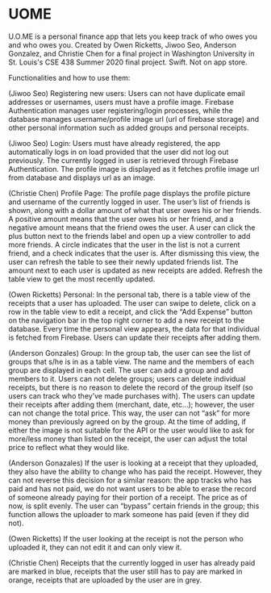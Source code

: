 # UOME
U.O.ME is a personal finance app that lets you keep track of who owes you and who owes you. 
Created by Owen Ricketts, Jiwoo Seo, Anderson Gonzalez, and Christie Chen for a final project in Washington University in St. Louis's CSE 438 Summer 2020 final project. Swift. Not on app store.



Functionalities and how to use them:

(Jiwoo Seo)
Registering new users: Users can not have duplicate email addresses or usernames, users must have a profile image. Firebase Authentication manages user registering/login processes, while the database manages username/profile image url (url of firebase storage) and other personal information such as added groups and personal receipts.

(Jiwoo Seo)
Login: Users must have already registered, the app automatically logs in on load provided that the user did not log out previously. The currently logged in user is retrieved through Firebase Authentication. The profile image is displayed as it fetches profile image url from database and displays url as an image.

(Christie Chen)
Profile Page: The profile page displays the profile picture and username of the currently logged in user. The user’s list of friends is shown, along with a dollar amount of what that user owes his or her friends. A positive amount means that the user owes his or her friend, and a negative amount means that the friend owes the user. A user can click the plus button next to the friends label and open up a view controller to add more friends. A circle indicates that the user in the list is not a current friend, and a check indicates that the user is. After dismissing this view, the user can refresh the table to see their newly updated friends list. The amount next to each user is updated as new receipts are added. Refresh the table view to get the most recently updated. 

(Owen Ricketts)
Personal: In the personal tab, there is a table view of the receipts that a user has uploaded. The user can swipe to delete, click on a row in the table view to edit a receipt, and click the “Add Expense” button on the navigation bar in the top right corner to add a new receipt to the database. Every time the personal view appears, the data for that individual is fetched from Firebase. Users can update their receipts after adding them.


(Anderson Gonzales)
Group: In the group tab, the user can see the list of groups that s/he is in as a table view. The name and the members of each group are displayed in each cell. The user can add a group and add members to it. Users can not delete groups; users can delete individual receipts, but there is no reason to delete the record of the group itself (so users can track who they’ve made purchases with). The users can update their receipts after adding them (merchant, date, etc…); however, the user can not change the total price. This way, the user can not “ask” for more money than previously agreed on by the group. At the time of adding, if either the image is not suitable for the API or the user would like to ask for more/less money than listed on the receipt, the user can adjust the total price to reflect what they would like. 

(Anderson Gonazales)
If the user is looking at a receipt that they uploaded, they also have the ability to change who has paid the receipt. However, they can not reverse this decision for a similar reason: the app tracks who has paid and has not paid, we do not want users to be able to erase the record of someone already paying for their portion of a receipt. The price as of now, is split evenly. The user can “bypass” certain friends in the group; this function allows the uploader to mark someone has paid (even if they did not).

(Owen Ricketts)
If the user looking at the receipt is not the person who uploaded it, they can not edit it and can only view it. 

(Christie Chen)
Receipts that the currently logged in user has already paid are marked in blue, receipts that the user still has to pay are marked in orange, receipts that are uploaded by the user are in grey.
